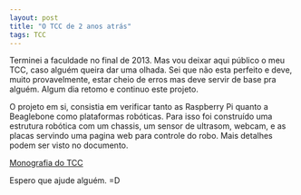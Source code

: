 ```yaml
---
layout: post
title: "O TCC de 2 anos atrás"
tags: TCC
---
```


Terminei a faculdade no final de 2013. Mas vou deixar aqui público o meu TCC, caso alguém queira dar uma olhada. Sei que não esta perfeito e deve, muito provavelmente, estar cheio de erros mas deve servir de base pra alguém. Algum dia retomo e continuo este projeto.

<!-- more -->

O projeto em si, consistia em verificar tanto as Raspberry Pi quanto a Beaglebone como plataformas robóticas. Para isso foi construído uma estrutura robótica com um chassis, um sensor de ultrasom, webcam, e as placas servindo uma pagina web para controle do robo. Mais detalhes podem ser visto no documento.

[Monografia do TCC](https://github.com/djunho/djunho.github.io/raw/master/Downloads/Monografia%20TCC.pdf "vish!")

Espero que ajude alguém. =D
